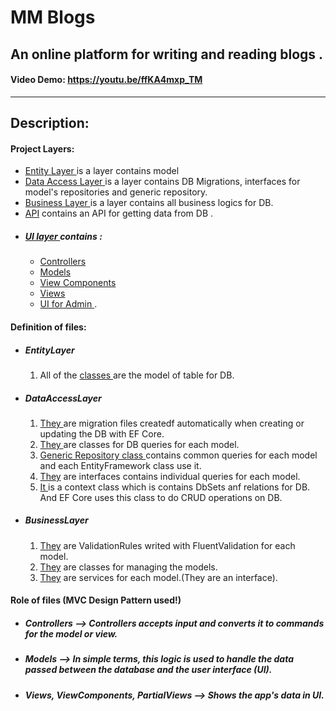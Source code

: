 # MM Blogs
An online platform for writing and reading blogs .
-------------------------------------------------------------------------------------------------------------------------------------------------------------------------
#### Video Demo: <https://youtu.be/ffKA4mxp_TM>
-------------------------------------------------------------------------------------------------------------------------------------------------------------------------

 ## Description:
  
#### Project Layers:
-  <a href="https://github.com/Murad04/ASP.NET-Core-5.0-Project/tree/main/EntityLayer">Entity Layer </a> is a layer contains model
-  <a href="https://github.com/Murad04/ASP.NET-Core-5.0-Project/tree/main/DataAccessLayer"> Data Access Layer </a> is a layer contains DB Migrations, interfaces for model's repositories and generic repository.
-  <a href="https://github.com/Murad04/ASP.NET-Core-5.0-Project/tree/main/BusinessLayer"> Business Layer </a> is a layer contains all business logics for DB.
-  <a href="https://github.com/Murad04/ASP.NET-Core-5.0-Project/tree/main/API" >API</a> contains an API for getting data from DB .
-  ##### <a href="https://github.com/Murad04/ASP.NET-Core-5.0-Project/tree/main/WebApplication7" > UI layer </a> contains :
    - <a href="https://github.com/Murad04/ASP.NET-Core-5.0-Project/tree/main/WebApplication7/Controllers"> Controllers </a>
    - <a href="https://github.com/Murad04/ASP.NET-Core-5.0-Project/tree/main/WebApplication7/Models"> Models </a>
    - <a href="https://github.com/Murad04/ASP.NET-Core-5.0-Project/tree/main/WebApplication7/ViewComponents"> View Components </a>
    - <a href="https://github.com/Murad04/ASP.NET-Core-5.0-Project/tree/main/WebApplication7/Views"> Views </a>
    - <a href="https://github.com/Murad04/ASP.NET-Core-5.0-Project/tree/main/WebApplication7/Areas/Admin"> UI for Admin </a>.

#### Definition of files:
  
  - #####  EntityLayer
    1. All of the <a href="https://github.com/Murad04/ASP.NET-Core-5.0-Project/tree/main/EntityLayer/Concrete"> classes </a> are the model of table for DB.
  - ##### DataAccessLayer
    1. <a href="https://github.com/Murad04/ASP.NET-Core-5.0-Project/tree/main/DataAccessLayer/Migrations"> They </a> are migration files createdf automatically when creating or updating the DB with EF Core.
    2. <a href="https://github.com/Murad04/ASP.NET-Core-5.0-Project/tree/main/DataAccessLayer/EntityFramework"> They </a> are classes for DB queries for each model.
    3. <a href="https://github.com/Murad04/ASP.NET-Core-5.0-Project/blob/main/DataAccessLayer/Repositories/GenericRepository.cs"> Generic Repository class </a> contains common queries for each model and each EntityFramework class use it.
    4. <a href="https://github.com/Murad04/ASP.NET-Core-5.0-Project/tree/main/DataAccessLayer/Abstract">They</a> are interfaces contains individual queries for each model.
    5. <a href="https://github.com/Murad04/ASP.NET-Core-5.0-Project/blob/main/DataAccessLayer/Concrete/Context.cs">It </a> is a context class which is contains DbSets anf relations for DB. And EF Core uses this class to do CRUD operations on DB.
  - ##### BusinessLayer
    1. <a href="https://github.com/Murad04/ASP.NET-Core-5.0-Project/tree/main/BusinessLayer/ValidationRules">They</a> are ValidationRules writed with FluentValidation for each model.
    2. <a href="https://github.com/Murad04/ASP.NET-Core-5.0-Project/tree/main/BusinessLayer/Concrete"> They</a> are classes for managing the models.
    3. <a href="https://github.com/Murad04/ASP.NET-Core-5.0-Project/tree/main/BusinessLayer/Abstract">They</a> are services for each model.(They are an interface).
   
#### Role of files (MVC Design Pattern used!)
  - ##### Controllers --> Controllers accepts input and converts it to commands for the model or view.
  - ##### Models --> In simple terms, this logic is used to handle the data passed between the database and the user interface (UI).
  - ##### Views, ViewComponents, PartialViews --> Shows the app's data in UI.

